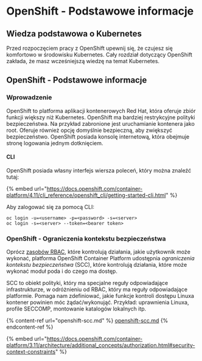 # OpenShift - Podstawowe informacje

## Wiedza podstawowa o Kubernetes <a href="#a94e" id="a94e"></a>

Przed rozpoczęciem pracy z OpenShift upewnij się, że czujesz się komfortowo w środowisku Kubernetes. Cały rozdział dotyczący OpenShift zakłada, że masz wcześniejszą wiedzę na temat Kubernetes.

## OpenShift - Podstawowe informacje

### Wprowadzenie

OpenShift to platforma aplikacji kontenerowych Red Hat, która oferuje zbiór funkcji większy niż Kubernetes. OpenShift ma bardziej restrykcyjne polityki bezpieczeństwa. Na przykład zabronione jest uruchamianie kontenera jako root. Oferuje również opcję domyślnie bezpieczną, aby zwiększyć bezpieczeństwo. OpenShift posiada konsolę internetową, która obejmuje stronę logowania jednym dotknięciem.

#### CLI

OpenShift posiada własny interfejs wiersza poleceń, który można znaleźć tutaj:

{% embed url="https://docs.openshift.com/container-platform/4.11/cli_reference/openshift_cli/getting-started-cli.html" %}

Aby zalogować się za pomocą CLI:
```
oc login -u=<username> -p=<password> -s=<server>
oc login -s=<server> --token=<bearer token>
```
### &#x20;<a href="#a94e" id="a94e"></a>

### **OpenShift - Ograniczenia kontekstu bezpieczeństwa** <a href="#a94e" id="a94e"></a>

Oprócz [zasobów RBAC](https://docs.openshift.com/container-platform/3.11/architecture/additional\_concepts/authorization.html#architecture-additional-concepts-authorization), które kontrolują działania, jakie użytkownik może wykonać, platforma OpenShift Container Platform udostępnia _ograniczenia kontekstu bezpieczeństwa_ (SCC), które kontrolują działania, które może wykonać moduł poda i do czego ma dostęp.

SCC to obiekt polityki, który ma specjalne reguły odpowiadające infrastrukturze, w odróżnieniu od RBAC, który ma reguły odpowiadające platformie. Pomaga nam zdefiniować, jakie funkcje kontroli dostępu Linuxa kontener powinien móc żądać/wykonująć. Przykład: uprawnienia Linuxa, profile SECCOMP, montowanie katalogów lokalnych itp.

{% content-ref url="openshift-scc.md" %}
[openshift-scc.md](openshift-scc.md)
{% endcontent-ref %}

{% embed url="https://docs.openshift.com/container-platform/3.11/architecture/additional_concepts/authorization.html#security-context-constraints" %}
